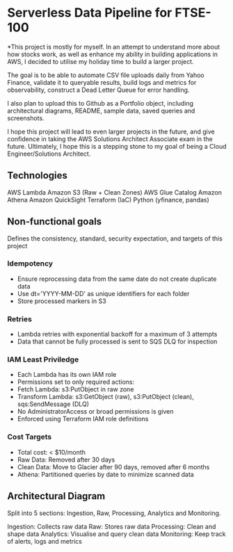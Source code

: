 # Serverless Data Pipeline for FTSE-100
*This project is mostly for myself. In an attempt to understand more about how stocks work, as well as enhance my ability in building applications in AWS, I decided to utilise my holiday time to build a larger project. 

The goal is to be able to automate CSV file uploads daily from Yahoo Finance, validate it to queryable results, build logs and metrics for observability, construct a Dead Letter Queue for error handling. 

I also plan to upload this to Github as a Portfolio object, including architectural diagrams, README, sample data, saved queries and screenshots. 

I hope this project will lead to even larger projects in the future, and give confidence in taking the AWS Solutions Architect Associate exam in the future. Ultimately, I hope this is a stepping stone to my goal of being a Cloud Engineer/Solutions Architect. 

## Technologies
AWS Lambda
Amazon S3 (Raw + Clean Zones)
AWS Glue Catalog
Amazon Athena
Amazon QuickSight
Terraform (IaC)
Python (yfinance, pandas)

## Non-functional goals 
Defines the consistency, standard, security expectation, and targets of this project

### Idempotency
- Ensure reprocessing data from the same date do not create duplicate data
- Use dt='YYYY-MM-DD' as unique identifiers for each folder
- Store processed markers in S3

### Retries
- Lambda retries with exponential backoff for a maximum of 3 attempts
- Data that cannot be fully processed is sent to SQS DLQ for inspection

### IAM Least Priviledge
- Each Lambda has its own IAM role
- Permissions set to only required actions:
-   Fetch Lambda: s3:PutObject in raw zone
-   Transform Lambda: s3:GetObject (raw), s3:PutObject (clean), sqs:SendMessage (DLQ)
- No AdministratorAccess or broad permissions is given
- Enforced using Terraform IAM role definitions

### Cost Targets
- Total cost: < $10/month
- Raw Data: Removed after 30 days
- Clean Data: Move to Glacier after 90 days, removed after 6 months
- Athena: Partitioned queries by date to minimize scanned data

## Architectural Diagram

Split into 5 sections: Ingestion, Raw, Processing, Analytics and Monitoring.

Ingestion: Collects raw data
Raw: Stores raw data
Processing: Clean and shape data
Analytics: Visualise and query clean data
Monitoring: Keep track of alerts, logs and metrics

